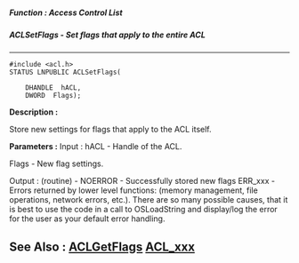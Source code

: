 ##### Function : Access Control List
##### ACLSetFlags - Set flags that apply to the entire ACL
---
```
#include <acl.h>
STATUS LNPUBLIC ACLSetFlags(

	DHANDLE  hACL,
	DWORD  Flags);
```
**Description :**

Store new settings for flags that apply to the ACL itself.

**Parameters :**
Input :
hACL  -  Handle of the ACL.

Flags  -  New flag settings.

Output :
(routine)  -  NOERROR - Successfully stored new flags
ERR_xxx - Errors returned by lower level functions: (memory management, file operations, network errors, etc.).  There are so many possible causes, that it is best to use the code in a call to OSLoadString and display/log the error for the user as your default error handling.



**See Also :**
[ACLGetFlags](/domino-c-api-docs/reference/Func/ACLGetFlags)
[ACL_xxx](/domino-c-api-docs/reference/Symb/ACL_xxx)
---
